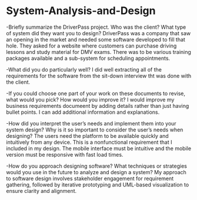 # System-Analysis-and-Design

-Briefly summarize the DriverPass project. Who was the client? What type of system did they want you to design?
DriverPass was a company that saw an opening in the market and needed some software developed to fill that hole. They asked for a website where customers can purchase driving lessons and study material for DMV exams.
There was to be various training packages available and a sub-system for scheduling appointments.

-What did you do particularly well?
I did well extracting all of the requirements for the software from the sit-down interview tht was done with the client.

-If you could choose one part of your work on these documents to revise, what would you pick? How would you improve it?
I would improve my business requirements documeent by adding details rather than just having bullet points. I can add additional information and explanations.

-How did you interpret the user’s needs and implement them into your system design? Why is it so important to consider the user’s needs when designing?
The users need the platform to be available quickly and intuitively from any device. This is a nonfunctional requirement that I included in my design. The mobile interface must be intuitive and the mobile version must be responsive with fast load times.

-How do you approach designing software? What techniques or strategies would you use in the future to analyze and design a system?
My approach to software design involves stakeholder engagement for requirement gathering, followed by iterative prototyping and UML-based visualization to ensure clarity and alignment.
